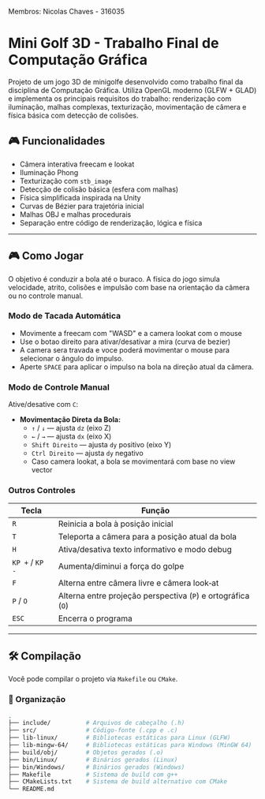 Membros: Nicolas Chaves - 316035


# Mini Golf 3D - Trabalho Final de Computação Gráfica

Projeto de um jogo 3D de minigolfe desenvolvido como trabalho final da disciplina de Computação Gráfica. Utiliza OpenGL moderno (GLFW + GLAD) e implementa os principais requisitos do trabalho: renderização com iluminação, malhas complexas, texturização, movimentação de câmera e física básica com detecção de colisões.

## 🎮 Funcionalidades

- Câmera interativa freecam e lookat
- Iluminação Phong
- Texturização com `stb_image`
- Detecção de colisão básica (esfera com malhas)
- Física simplificada inspirada na Unity
- Curvas de Bézier para trajetória inicial
- Malhas OBJ e malhas procedurais
- Separação entre código de renderização, lógica e física

---

## 🎮 Como Jogar

O objetivo é conduzir a bola até o buraco. A física do jogo simula velocidade, atrito, colisões e impulsão com base na orientação da câmera ou no controle manual.

### Modo de Tacada Automática

   - Movimente a freecam com "WASD" e a camera lookat com o mouse
   - Use o botao direito para ativar/desativar a mira (curva de bezier)
   - A camera sera travada e voce poderá movimentar o mouse para selecionar o ângulo do impulso.
   - Aperte `SPACE` para aplicar o impulso na bola na direção atual da câmera.  

### Modo de Controle Manual

Ative/desative com `C`:

- **Movimentação Direta da Bola:**  
  - `↑` / `↓` — ajusta `dz` (eixo Z)  
  - `←` / `→` — ajusta `dx` (eixo X)  
  - `Shift Direito` — ajusta `dy` positivo (eixo Y)  
  - `Ctrl Direito` — ajusta `dy` negativo  
  - Caso camera lookat, a bola se movimentará com base no view vector

### Outros Controles

| Tecla                 | Função                                                   |
|-----------------------|----------------------------------------------------------|
| `R`                   | Reinicia a bola à posição inicial                        |
| `T`                   | Teleporta a câmera para a posição atual da bola          |
| `H`                   | Ativa/desativa texto informativo e modo debug            |
| `KP +` / `KP -`       | Aumenta/diminui a força do golpe                         |
| `F`                   | Alterna entre câmera livre e câmera look‑at              |
| `P` / `O`             | Alterna entre projeção perspectiva (`P`) e ortográfica (`O`) |
| `ESC`                 | Encerra o programa                                       |

---


## 🛠️ Compilação

Você pode compilar o projeto via `Makefile` ou `CMake`.

### 📁 Organização

```bash
.
├── include/          # Arquivos de cabeçalho (.h)
├── src/              # Código-fonte (.cpp e .c)
├── lib-linux/        # Bibliotecas estáticas para Linux (GLFW)
├── lib-mingw-64/     # Bibliotecas estáticas para Windows (MinGW 64)
├── build/obj/        # Objetos gerados (.o)
├── bin/Linux/        # Binários gerados (Linux)
├── bin/Windows/      # Binários gerados (Windows)
├── Makefile          # Sistema de build com g++
├── CMakeLists.txt    # Sistema de build alternativo com CMake
└── README.md

